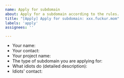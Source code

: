 ```yaml
---
name: Apply for subdomain
about: Apply for a subdomain according to the rules.
title: "[Apply] Apply for subdomain: xxx.fuckur.mom"
labels: 'apply'
assignees: ''

---
```


* Your name: 
* Your contact: 
* Your project name: 
* The type of subdomain you are applying for: 
* What idiots do (detailed description): 
* Idiots' contact:
